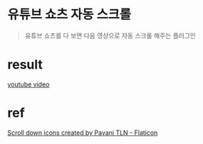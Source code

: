 # 유튜브 쇼츠 자동 스크롤
> 유튜브 쇼츠를 다 보면 다음 영상으로 자동 스크롤 해주는 플러그인

# result
[youtube video](https://youtu.be/uhnV-m3J9Bo?si=Jrv_osg5WVFXOykN)

# ref
<a href="https://www.flaticon.com/free-icons/scroll-down" title="scroll down icons">Scroll down icons created by Pavani TLN - Flaticon</a>
